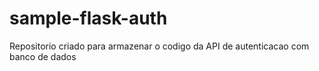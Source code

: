# sample-flask-auth

Repositorio criado para armazenar o codigo da API de autenticacao com banco de dados